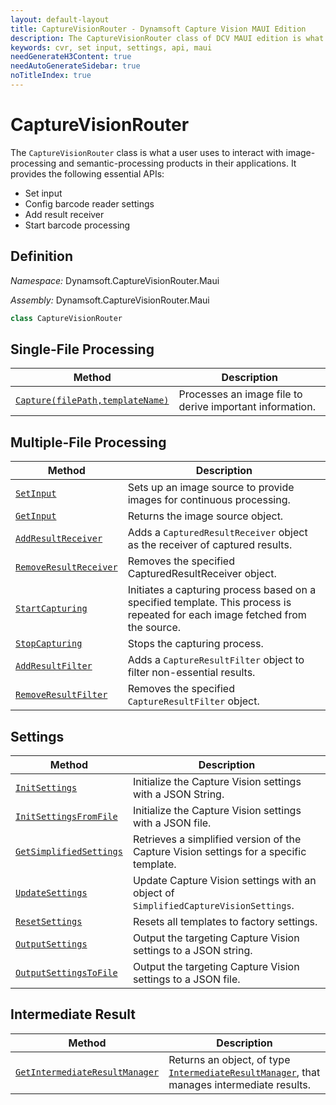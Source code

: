```yaml
---
layout: default-layout
title: CaptureVisionRouter - Dynamsoft Capture Vision MAUI Edition
description: The CaptureVisionRouter class of DCV MAUI edition is what a user uses to interact with image-processing and semantic-processing products in their applications.
keywords: cvr, set input, settings, api, maui
needGenerateH3Content: true
needAutoGenerateSidebar: true
noTitleIndex: true
---
```


# CaptureVisionRouter

The `CaptureVisionRouter` class is what a user uses to interact with image-processing and semantic-processing products in their applications. It provides the following essential APIs:

- Set input
- Config barcode reader settings
- Add result receiver
- Start barcode processing

## Definition

*Namespace:* Dynamsoft.CaptureVisionRouter.Maui

*Assembly:* Dynamsoft.CaptureVisionRouter.Maui

```csharp
class CaptureVisionRouter
```

## Single-File Processing

| Method | Description |
| ------ | ----------- |
| [`Capture(filePath,templateName)`](single-file-processing.md#capturefilepathtemplatename) | Processes an image file to derive important information. |

## Multiple-File Processing

| Method | Description |
| ------ | ----------- |
| [`SetInput`](multiple-file-processing.md#setinput) | Sets up an image source to provide images for continuous processing. |
| [`GetInput`](multiple-file-processing.md#getinput) | Returns the image source object. |
| [`AddResultReceiver`](multiple-file-processing.md#addresultreceiver) | Adds a `CapturedResultReceiver` object as the receiver of captured results. |
| [`RemoveResultReceiver`](multiple-file-processing.md#removeresultreceiver) | Removes the specified CapturedResultReceiver object. |
| [`StartCapturing`](multiple-file-processing.md#startcapturing) | Initiates a capturing process based on a specified template. This process is repeated for each image fetched from the source. |
| [`StopCapturing`](multiple-file-processing.md#stopcapturing) | Stops the capturing process. |
| [`AddResultFilter`](multiple-file-processing.md#addresultfilter) | Adds a `CaptureResultFilter` object to filter non-essential results. |
| [`RemoveResultFilter`](multiple-file-processing.md#removeresultfilter) | Removes the specified `CaptureResultFilter` object. |

## Settings

| Method | Description |
| ------ | ----------- |
| [`InitSettings`](settings.md#initsettings) | Initialize the Capture Vision settings with a JSON String. |
| [`InitSettingsFromFile`](settings.md#initsettingsfromfile) | Initialize the Capture Vision settings with a JSON file. |
| [`GetSimplifiedSettings`](settings.md#getsimplifiedsettings) | Retrieves a simplified version of the Capture Vision settings for a specific template. |
| [`UpdateSettings`](settings.md#updatesettings) | Update Capture Vision settings with an object of `SimplifiedCaptureVisionSettings`. |
| [`ResetSettings`](settings.md#resetsettings) | Resets all templates to factory settings. |
| [`OutputSettings`](settings.md#outputsettings) | Output the targeting Capture Vision settings to a JSON string. |
| [`OutputSettingsToFile`](settings.md#outputsettingstofile) | Output the targeting Capture Vision settings to a JSON file. |

## Intermediate Result

| Method | Description |
| ------ | ----------- |
| [`GetIntermediateResultManager`](intermediate-result.md#getintermediateresultmanager) | Returns an object, of type [`IntermediateResultManager`](auxiliary-classes/intermediate-result-manager.md), that manages intermediate results.  |
